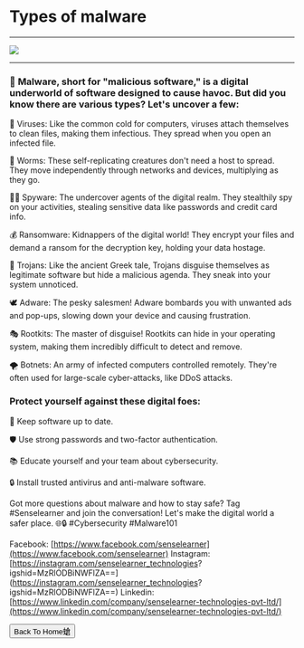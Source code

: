 # Types of malware

***

![](https://blogs.getcertifiedgetahead.com/wp-content/uploads/2020/06/Identifying-Malware-Types.png)

***

### 🤖 **Malware**, short for "malicious software," is a digital underworld of software designed to cause havoc. But did you know there are various types? Let's uncover a few:

🦠 Viruses: Like the common cold for computers, viruses attach themselves to clean files, making them infectious. They spread when you open an infected file.

🚀 Worms: These self-replicating creatures don't need a host to spread. They move independently through networks and devices, multiplying as they go.

🕵️‍♂️ Spyware: The undercover agents of the digital realm. They stealthily spy on your activities, stealing sensitive data like passwords and credit card info.

💰 Ransomware: Kidnappers of the digital world! They encrypt your files and demand a ransom for the decryption key, holding your data hostage.

🤖 Trojans: Like the ancient Greek tale, Trojans disguise themselves as legitimate software but hide a malicious agenda. They sneak into your system unnoticed.

🕊️ Adware: The pesky salesmen! Adware bombards you with unwanted ads and pop-ups, slowing down your device and causing frustration.

🎭 Rootkits: The master of disguise! Rootkits can hide in your operating system, making them incredibly difficult to detect and remove.

🌪️ Botnets: An army of infected computers controlled remotely. They're often used for large-scale cyber-attacks, like DDoS attacks.

### **Protect yourself against these digital foes:**

🔄 Keep software up to date.

🛡️ Use strong passwords and two-factor authentication.

📚 Educate yourself and your team about cybersecurity.

🔒 Install trusted antivirus and anti-malware software.

Got more questions about malware and how to stay safe? Tag #Senselearner and join the conversation! Let's make the digital world a safer place. 🌐🔒 #Cybersecurity #Malware101


Facebook: [https://www.facebook.com/senselearner](https://www.facebook.com/senselearner)
Instagram: [https://instagram.com/senselearner_technologies?
igshid=MzRlODBiNWFlZA==](https://instagram.com/senselearner_technologies?
igshid=MzRlODBiNWFlZA==)
Linkedin: [https://www.linkedin.com/company/senselearner-technologies-pvt-ltd/](https://www.linkedin.com/company/senselearner-technologies-pvt-ltd/)





<button onclick="window.location.href='https://sec-fortress.github.io';">Back To Home螥</button>
